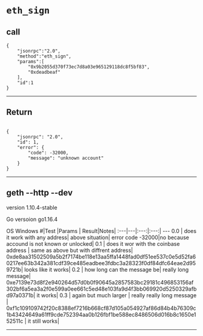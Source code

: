 # `eth_sign`

## call
```
{
	"jsonrpc":"2.0",
	"method":"eth_sign",
	"params":[
		"0x9b2055d370f73ec7d8a03e965129118dc8f5bf83", 
		"0xdeadbeaf"
	],
	"id":1
}
```
---
## Return
```

{
    "jsonrpc": "2.0",
    "id": 1,
    "error": {
        "code": -32000,
        "message": "unknown account"
    }
}
```
---
## geth --http --dev
version 1.10.4-stable

Go versoion go1.16.4

OS Windows
#|Test |Params | Result|Notes|
:---|---|:---:|:---:| ---
0.0 | does it work with any address| above situation| error code -32000|no because accound is not known or unlocked|
0.1 | does it wor with the coinbase address | same as above but with diffrent address| 0xde8aa31502509a5b2f7174be118e13aa5ffa1448fad0df51ee537c0e5d52fa60217ee63b342a381cdf39ce485eadbee3fdbc3a28323f0df84dfc64eae2d959721b| looks like it works|
0.2 | how long can the message be| really long message| 0xe7139e73d8f2e940264d57d0b0f90645a2857583bc29181c496853156af302bf6a5ea3a2f0e599a0ee661c5ed48e103fa9d4f3bb069920d5250329afbd97a0371b| it works|
0.3 | again but much larger | really really long message | 0xf1c109109742f20c8388ef7216b668cf87d105a054927af86d84b4b76309c1b43424649a61ff9cde752394aa0b126fbf1be588ec8486506d016b8c1650e152511c | it still works|


---